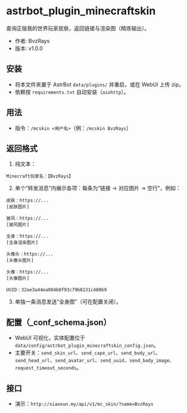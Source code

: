 # astrbot_plugin_minecraftskin

查询正版我的世界玩家皮肤，返回链接与渲染图（精炼输出）。

- 作者: BvzRays
- 版本: v1.0.0

## 安装
- 将本文件夹置于 AstrBot `data/plugins/` 并重启，或在 WebUI 上传 zip。
- 依赖按 `requirements.txt` 自动安装（`aiohttp`）。

## 用法
- 指令：`/mcskin <用户名>`（例：`/mcskin BvzRays`）

## 返回格式
1) 纯文本：
```
Minecraft玩家名：【BvzRays】
```
2) 单个“转发消息”内展示各项：每条为“链接 → 对应图片 → 空行”，例如：
```
皮肤：https://...
[皮肤图片]

披风：https://...
[披风图片]

全身：https://...
[全身渲染图片]

头像头：https://...
[头像头图片]

头像：https://...
[头像图片]

UUID：32ae3a44ea084b0f93c79b8131c480b9
```
3) 单独一条消息发送“全身图”（可在配置关闭）。

## 配置（_conf_schema.json）
- WebUI 可视化，实体配置位于 `data/config/astrbot_plugin_minecraftskin_config.json`。
- 主要开关：`send_skin_url`、`send_cape_url`、`send_body_url`、`send_head_url`、`send_avatar_url`、`send_uuid`、`send_body_image`、`request_timeout_seconds`。

## 接口
- 演示：`http://xiaoxun.my/api/v1/mc_skin/?name=BvzRays`
